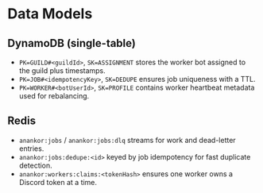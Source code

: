 # Data Models

## DynamoDB (single-table)

- `PK=GUILD#<guildId>`, `SK=ASSIGNMENT` stores the worker bot assigned to the guild plus timestamps.
- `PK=JOB#<idempotencyKey>`, `SK=DEDUPE` ensures job uniqueness with a TTL.
- `PK=WORKER#<botUserId>`, `SK=PROFILE` contains worker heartbeat metadata used for rebalancing.

## Redis

- `anankor:jobs` / `anankor:jobs:dlq` streams for work and dead-letter entries.
- `anankor:jobs:dedupe:<id>` keyed by job idempotency for fast duplicate detection.
- `anankor:workers:claims:<tokenHash>` ensures one worker owns a Discord token at a time.
